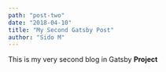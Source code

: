 ```yaml
---
path: "post-two"
date: "2018-04-10"
title: "My Second Gatsby Post"
author: "Sido M"
---
```

This is my very second blog in Gatsby **Project**